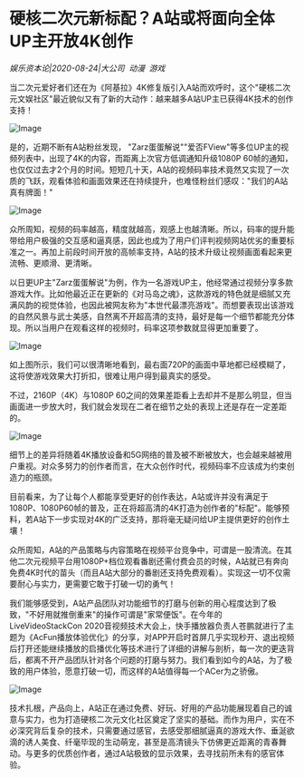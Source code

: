 # 硬核二次元新标配？A站或将面向全体UP主开放4K创作

*娱乐资本论|2020-08-24|大公司 
                                                动漫 
                                                游戏*

当二次元爱好者们还在为《阿基拉》4K修复版引入A站而欢呼时，这个"硬核二次元文娱社区"最近貌似又有了新的大动作：越来越多A站UP主已获得4K技术的创作支持！

![Image](https://p3.pstatp.com/large/pgc-image/0efa2828ff6749519ba8928193db47a0)

是的，近期不断有A站粉丝发现， "Zarz蛋蛋解说""爱否FView"等多位UP主的视频列表中，出现了4K的内容，而距离上次官方低调通知升级1080P 60帧的通知，也仅仅过去才2个月的时间。短短几十天，A站的视频码率技术竟然又实现了一次质的飞跃，观看体验和画面效果还在持续提升，也难怪粉丝们感叹："我们的A站真有牌面！"

![Image](https://p3.pstatp.com/large/pgc-image/4ef3b5978f714627827f6e56da4ee8d0)

众所周知，视频的码率越高，精度就越高，观感上也越清晰。所以，码率的提升能带给用户极强的交互感和逼真感，因此也成为了用户们评判视频网站优劣的重要标准之一。再加上前段时间开放的高帧率支持，A站的技术升级让视频画面看起来更流畅、更顺滑、更清晰。

以日更UP主"Zarz蛋蛋解说"为例，作为一名游戏UP主，他经常通过视频分享多款游戏大作。比如他最近正在更新的《对马岛之魂》，这款游戏的特色就是细腻又充满风韵的视觉体验，也因此被网友称为"本世代最漂亮游戏"。而想要表现出该游戏的自然风景与武士美感，自然离不开超高清的支持，最好是每一个细节都能充分体现。所以当用户在观看这样的视频时，码率这项参数就显得更加重要了。

![Image](https://p3.pstatp.com/large/pgc-image/f9b6a8c5e017419181f82ac13b38ea7f)

如上图所示，我们可以很清晰地看到，最右面720P的画面中草地都已经模糊了，这将使游戏效果大打折扣，很难让用户得到最真实的感受。

不过，2160P（4K）与1080P 60之间的效果差距看上去却并不是那么明显，但当画面进一步放大时，我们就会发现在二者在细节之处的表现上还是存在一定差距的。

![Image](https://p3.pstatp.com/large/pgc-image/a8a773a2e00e46749a966534c82eb55c)

细节上的差异将随着4K播放设备和5G网络的普及被不断被放大，也会越来越被用户重视。对众多努力的创作者而言，在大众创作时代，视频码率不应该成为约束创造力的瓶颈。

目前看来，为了让每个人都能享受更好的创作表达，A站或许并没有满足于1080P、1080P60帧的普及，正在将超高清的4K打造为创作者的"标配"。能够预料，若A站下一步实现对4K的广泛支持，那将毫无疑问给UP主提供更好的创作土壤！

众所周知，A站的产品策略与内容策略在视频平台竞争中，可谓是一股清流。在其他二次元视频平台用1080P+档位观看番剧还需付费会员的时候，A站就已有奔向免费4K时代的苗头（而且A站大部分的番剧还支持免费观看）。实现这一切不仅需要耐心与实力，更需要它敢于打破一切的勇气！

我们能够感受到，A站产品团队对功能细节的打磨与创新的用心程度达到了极致，"不好用就推倒重来"的操作可谓是"家常便饭"。在今年的LiveVideoStackCon 2020音视频技术大会上，快手播放器负责人苍鹏就进行了主题为《AcFun播放体验优化》的分享，对APP开启时首屏几乎实现秒开、退出视频后打开还能继续播放的启播优化等技术进行了详细的讲解与剖析，每一次的更迭背后，都离不开产品团队针对各个问题的打磨与努力。我们看到如今的A站，为了极致的用户体验，愿意打破一切，而这样的A站值得每一个ACer为之骄傲。

![Image](https://p3.pstatp.com/large/pgc-image/5c7d29c50a9b4e038ce8cd1d312d6f53)

技术扎根，产品向上，A站正在通过免费、好玩、好用的产品功能展现着自己的诚意与实力，也为打造硬核二次元文化社区奠定了坚实的基础。而作为用户，实在不必深究背后复杂的技术，只需要通过感官，去感受那细腻逼真的游戏大作、垂涎欲滴的诱人美食、纤毫毕现的生动萌宠，甚至是高清镜头下仿佛更近距离的青春舞动。与更多的优质创作者，通过A站极致的显示效果，去寻找前所未有的感官体验。

